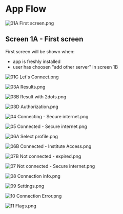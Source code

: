 # App Flow

![01A First screen.png](Screenshots/01A%20First%20screen.png)
## Screen 1A - First screen
First screen will be shown when:
 - app is freshly installed
 - user has choosen "add other server" in screen 1B
 
![01C Let's Connect.png](Screenshots/01C%20Let's%20Connect.png)

![03A Results.png](Screenshots/03A%20Results.png)

![03B Result with 2dots.png](Screenshots/03B%20Result%20with%202dots.png)

![03D Authorization.png](Screenshots/03D%20Authorization.png)

![04 Connecting  - Secure internet.png](Screenshots/04%20Connecting%20%20-%20Secure%20internet.png)

![05 Connected  - Secure internet.png](Screenshots/05%20Connected%20%20-%20Secure%20internet.png)

![06A Select profile.png](Screenshots/06A%20Select%20profile.png)

![06B Connected  - Institute Access.png](Screenshots/06B%20Connected%20%20-%20Institute%20Access.png)

![07B Not connected  - expired.png](Screenshots/07B%20Not%20connected%20%20-%20expired.png)

![07 Not connected  - Secure internet.png](Screenshots/07%20Not%20connected%20%20-%20Secure%20internet.png)

![08 Connection info.png](Screenshots/08%20Connection%20info.png)

![09 Settings.png](Screenshots/09%20Settings.png)

![10 Connection Error.png](Screenshots/10%20Connection%20Error.png)

![11 Flags.png](Screenshots/11%20Flags.png)

